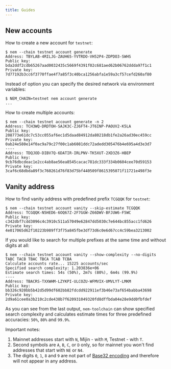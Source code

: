```yaml
---
title: Guides
---
```


## New accounts

How to create a new account for `testnet`:

```console
$ nem --chain testnet account generate
Address: TBYLAB-4RILJG-ZAUH65-YVTRDO-VH52P4-ZDPDO3-SWHS
Public key: bda2ddf2cdb65267aad0032435c5669f4391f02c681aed62b06762ddda97f1c1
Private key: 7d77192b3cc6f3770ffae4f7a85f3c40bca1256abfa1e59a3cf57cefd260af80
```

Instead of option you can specify the desired network via environment variables:

```console
$ NEM_CHAIN=testnet nem account generate
...
```

How to create multiple accounts:

```console
$ nem --chain testnet account generate -n 2
Address: TCH3WQ-DRDTOH-SAJK3C-ZJ6FT4-JT6INP-PAOUV2-K5LA
Public key: 208773e61dc7c53cc055af6ec1d5daad84912da80218db1fe2a26ad30ec459cc
Private key: 0ab24e580e14f0ac9a79c27f00c1ab6081ddc72adedd305476b4e695a4d3e3d7
----
Address: TDQJOD-DIBV7Q-6DATIR-IRLPNV-TK5XUT-2XD3Z6-HBEP
Public key: 9cb76dbcdeac1e2cc4ab8ae56ea8545cacac781dc333f334b0604cee70d59153
Private key: 3caf6c68dbda89f3c760261d76f83d75bf440509f8615395071f11721e498f3e
```

## Vanity address

How to find vanity address with predefined prefix `TCGQQK` for `testnet`:

```console
$ nem --chain testnet account vanity --skip-estimate TCGQQK
Address: TCGQQK-N5HED6-6OQ67Z-2F7GGW-Z66DWV-BFJUW6-F5WC
Public key: c342dbf7cdd3096c4c3910c511a57049e62847dd5030c7e644bc855acc1fd626
Private key: 4e017065d62f10223b989ff3f75a845fbe3df73d6c0e6d67cc4c59bea3213002
```

If you would like to search for multiple prefixes at the same time and without digits at all:

```console
$ nem --chain testnet account vanity --show-complexity --no-digits TABC TACB TBAC TBCA TCAB TCBA
Calculate accounts rate... 15225 accounts/sec
Specified search complexity: 1.203836e+06
Estimate search times: 54s (50%), 2m7s (80%), 6m4s (99.9%)
----
Address: TBACRS-TXXWHM-LZYKPI-ULCOZU-WFMVIX-UMVLYT-LMKM
Public key: bb326c920bb5b42d5d99df602bb82fdcdd922911ef3b46e73af654babba43698
Private key: 2d9a61cee0a3b210c2cde438b7f620931049320fd8dffbda04e28e9dd0fbfdef
```

As you can see from the last output, `nem-toolchain` can show specified search complexity
and calculates estimate times for three predefined accuracies: `50%`, `80%` and `99.9%`.

Important notes:

1. Mainnet addresses start with `N`, Mijin - with `M`, Testnet - with `T`.
1. Second symbols are `A`, `B`, `C`, or `D` only, so for mainnet you won't find addresses that start with `NE` or `N4`.
1. The digits `0`, `1`, `8` and `9` are not part of [Base32 encoding](https://en.wikipedia.org/wiki/Base32) and therefore will not appear in any address. 
